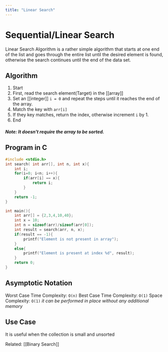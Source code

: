 ```yaml
---
title: "Linear Search"
---
```


# Sequential/Linear Search
Linear Search Algorithm is a rather simple algorithm that starts at one end of the list and goes through the entire list until the desired element is found, otherwise the search continues until the end of the data set.

## Algorithm
1. Start
2. First, read the search element(Target) in the [[array]]
3. Set an [[integer]] ``i = 0`` and repeat the steps until it reaches the end of the array.
4. Match the key with ``arr[i]``
5. If they key matches, return the index, otherwise increment ``i`` by 1.
6. End

##### Note: It doesn't require the array to be sorted.

## Program in C
```C
#include <stdio.h>
int search( int arr[], int n, int x){
    int i;
    for(i=0; i<n; i++){
        if(arr[i] == x){
            return i;
        }
    }
    return -1;
}

int main(){
    int arr[] = {2,3,4,10,40};
    int x = 10;
    int n = sizeof(arr)/sizeof(arr[0]);
    int result = search(arr, n, x);
    if(result == -1){
        printf("Element is not present in array");
    }
    else{
        printf("Element is present at index %d", result);
    }
    return 0;
}
```

## Asymptotic Notation
Worst Case Time Complexity: ``O(n)``
Best Case Time Complexity: ``O(1)``
Space Complexity: ``O(1)`` *it can be performed in place without any additional memory*

## Use Case
It is useful when the collection is small and unsorted

Related: [[Binary Search]]